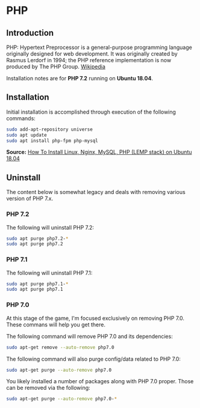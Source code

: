 # PHP

## Introduction

PHP: Hypertext Preprocessor is a general-purpose programming language originally designed for web development. It was originally created by Rasmus Lerdorf in 1994; the PHP reference implementation is now produced by The PHP Group. [Wikipedia](https://en.wikipedia.org/wiki/PHP)

Installation notes are for **PHP 7.2** running on **Ubuntu 18.04**.

## Installation

Initial installation is accomplished through execution of the following commands:

```bash
sudo add-apt-repository universe
sudo apt update
sudo apt install php-fpm php-mysql
```

**Source:** [How To Install Linux, Nginx, MySQL, PHP (LEMP stack) on Ubuntu 18.04](https://www.digitalocean.com/community/tutorials/how-to-install-linux-nginx-mysql-php-lemp-stack-ubuntu-18-04)

## Uninstall

The content below is somewhat legacy and deals with removing various version of PHP 7.x.

### PHP 7.2

The following will uninstall PHP 7.2:

```bash
sudo apt purge php7.2-*
sudo apt purge php7.2
```

### PHP 7.1

The following will uninstall PHP 7.1:

```bash
sudo apt purge php7.1-*
sudo apt purge php7.1
```

### PHP 7.0

At this stage of the game, I'm focused exclusively on removing PHP 7.0. These commans will help you get there.

The following command will remove PHP 7.0 and its dependencies:

```bash
sudo apt-get remove --auto-remove php7.0
```

The following command will also purge config/data related to PHP 7.0:

```bash
sudo apt-get purge --auto-remove php7.0
```

You likely installed a number of packages along with PHP 7.0 proper. Those can be removed via the following:

```bash
sudo apt-get purge --auto-remove php7.0-*
```
